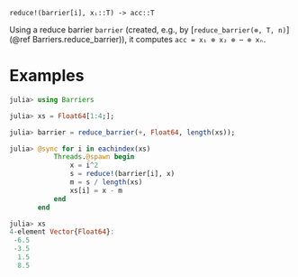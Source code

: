     reduce!(barrier[i], xᵢ::T) -> acc::T

Using a reduce barrier `barrier` (created, e.g., by [`reduce_barrier(⊗, T,
n)`](@ref Barriers.reduce_barrier)), it computes `acc = x₁ ⊗ x₂ ⊗ ⋯ ⊗ xₙ`.

# Examples

```julia
julia> using Barriers

julia> xs = Float64[1:4;];

julia> barrier = reduce_barrier(+, Float64, length(xs));

julia> @sync for i in eachindex(xs)
           Threads.@spawn begin
               x = i^2
               s = reduce!(barrier[i], x)
               m = s / length(xs)
               xs[i] = x - m
           end
       end

julia> xs
4-element Vector{Float64}:
 -6.5
 -3.5
  1.5
  8.5
```
